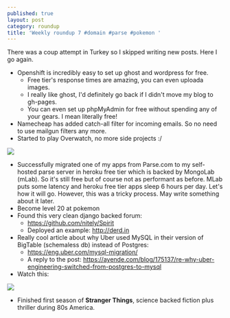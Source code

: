 ```yaml
---
published: true
layout: post
category: roundup
title: 'Weekly roundup 7 #domain #parse #pokemon '
---
```

There was a coup attempt in Turkey so I skipped writing new posts. Here I go again.

* Openshift is incredibly easy to set up ghost and wordpress for free.
  * Free tier's response times are amazing, you can even uploada images.
  * I really like ghost, I'd definitely go back if I didn't move my blog to gh-pages.
  * You can even set up phpMyAdmin for free without spending any of your gears. I mean literally free!
* Namecheap has added catch-all filter for incoming emails. So no need to use mailgun filters any more.
* Started to play Overwatch, no more side projects :/

[![](http://img.youtube.com/vi/oJ09xdxzIJQ/0.jpg)](https://www.youtube.com/watch?v=oJ09xdxzIJQ)

* Successfully migrated one of my apps from Parse.com to my self-hosted parse server in heroku free tier which is backed by MongoLab (mLab). So it's still free but of course not as performant as before. MLab puts some latency and heroku free tier apps sleep 6 hours per day. Let's how it will go. However, this was a tricky process. May write something about it later.
* Become level 20 at pokemon
* Found this very clean django backed forum:
  * <https://github.com/nitely/Spirit>
  * Deployed an example: <http://derd.in>
* Really cool article about why Uber used MySQL in their version of BigTable (schemaless db) instead of Postgres:
	* <https://eng.uber.com/mysql-migration/>
	* A reply to the post: <https://ayende.com/blog/175137/re-why-uber-engineering-switched-from-postgres-to-mysql>
* Watch this:

[![](http://img.youtube.com/vi/nVQKW6qV3fA/0.jpg)](https://www.youtube.com/watch?v=nVQKW6qV3fA)

* Finished first season of **Stranger Things**, science backed fiction plus thriller during 80s America.
